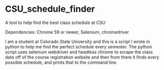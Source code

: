 # CSU_schedule_finder
A tool to help find the best class schedule at CSU

Dependencies: 
Chrome 59 or newer, 
Selenium, 
chromedriver

I am a student at Colorado State University and this is a script I wrote in python to help me find the perfect schedule every semester. The python script uses selenium webdriver and headless chrome to scrape the class data off of the course registration website and then from there it finds every possible schedule, and prints that to the command line.
